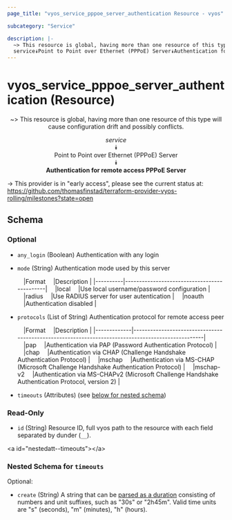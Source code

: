 ```yaml
---
page_title: "vyos_service_pppoe_server_authentication Resource - vyos"

subcategory: "Service"

description: |- 
  ~> This resource is global, having more than one resource of this type will cause configuration drift and possibly conflicts.
  service⯯Point to Point over Ethernet (PPPoE) Server⯯Authentication for remote access PPPoE Server
---
```


# vyos_service_pppoe_server_authentication (Resource)
<center>

~> This resource is global, having more than one resource of this type will cause configuration drift and possibly conflicts.

*service*  
⯯  
Point to Point over Ethernet (PPPoE) Server  
⯯  
**Authentication for remote access PPPoE Server**


</center>

-> This provider is in "early access", please see the current status at: https://github.com/thomasfinstad/terraform-provider-vyos-rolling/milestones?state=open

## Schema

### Optional

- `any_login` (Boolean) Authentication with any login
- `mode` (String) Authentication mode used by this server

    &emsp;|Format  &emsp;|Description                                |
    |----------|---------------------------------------------|
    &emsp;|local   &emsp;|Use local username/password configuration  |
    &emsp;|radius  &emsp;|Use RADIUS server for user autentication   |
    &emsp;|noauth  &emsp;|Authentication disabled                    |
- `protocols` (List of String) Authentication protocol for remote access peer

    &emsp;|Format     &emsp;|Description                                                                                      |
    |-------------|---------------------------------------------------------------------------------------------------|
    &emsp;|pap        &emsp;|Authentication via PAP (Password Authentication Protocol)                                        |
    &emsp;|chap       &emsp;|Authentication via CHAP (Challenge Handshake Authentication Protocol)                            |
    &emsp;|mschap     &emsp;|Authentication via MS-CHAP (Microsoft Challenge Handshake Authentication Protocol)               |
    &emsp;|mschap-v2  &emsp;|Authentication via MS-CHAPv2 (Microsoft Challenge Handshake Authentication Protocol, version 2)  |
- `timeouts` (Attributes) (see [below for nested schema](#nestedatt--timeouts))

### Read-Only

- `id` (String) Resource ID, full vyos path to the resource with each field separated by dunder (`__`).

&lt;a id=&#34;nestedatt--timeouts&#34;&gt;&lt;/a&gt;
### Nested Schema for `timeouts`

Optional:

- `create` (String) A string that can be [parsed as a duration](https://pkg.go.dev/time#ParseDuration) consisting of numbers and unit suffixes, such as &#34;30s&#34; or &#34;2h45m&#34;. Valid time units are &#34;s&#34; (seconds), &#34;m&#34; (minutes), &#34;h&#34; (hours).  
